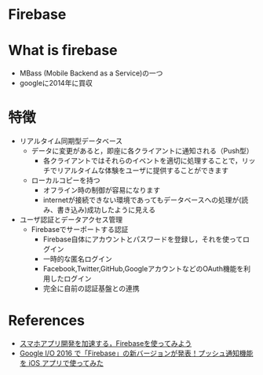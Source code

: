 Firebase
===================

# What is firebase

+ MBass (Mobile Backend as a Service)の一つ
+ googleに2014年に買収

# 特徴

+ リアルタイム同期型データベース
  + データに変更があると，即座に各クライアントに通知される（Push型）
    + 各クライアントではそれらのイベントを適切に処理することで，リッチでリアルタイムな体験をユーザに提供することができます
  + ローカルコピーを持つ
    + オフライン時の制御が容易になります
    + internetが接続できない環境であってもデータベースへの処理が(読み、書き込み)成功したように見える
+ ユーザ認証とデータアクセス管理
  + Firebaseでサーポートする認証
    + Firebase自体にアカウントとパスワードを登録し，それを使ってログイン
    + 一時的な匿名ログイン
    + Facebook,Twitter,GitHub,GoogleアカウントなどのOAuth機能を利用したログイン
    + 完全に自前の認証基盤との連携

# References

+ [スマホアプリ開発を加速する，Firebaseを使ってみよう](http://gihyo.jp/dev/serial/01/firebase/0001)
+ [Google I/O 2016 で「Firebase」の新バージョンが発表！プッシュ通知機能を iOS アプリで使ってみた](http://dev.classmethod.jp/smartphone/firebase-notification-ios/)
